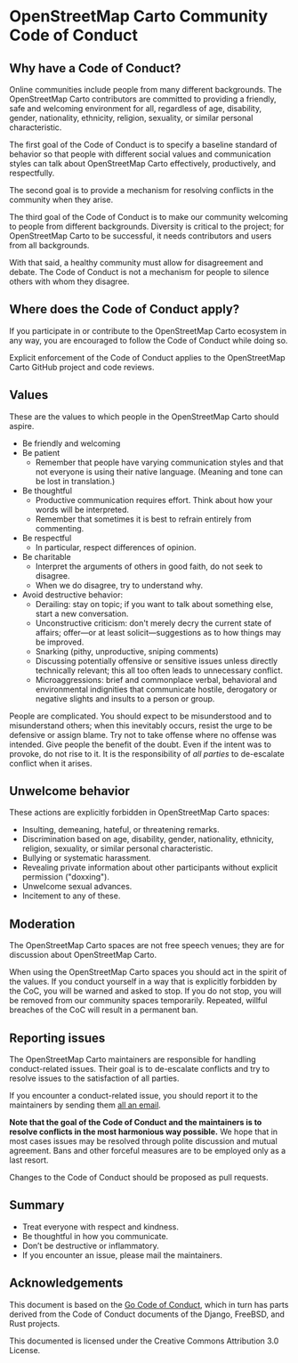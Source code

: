 # OpenStreetMap Carto Community Code of Conduct

## Why have a Code of Conduct?

Online communities include people from many different backgrounds. The OpenStreetMap Carto contributors are committed to providing a friendly, safe and welcoming environment for all, regardless of age, disability, gender, nationality, ethnicity, religion, sexuality, or similar personal characteristic.

The first goal of the Code of Conduct is to specify a baseline standard of behavior so that people with different social values and communication styles can talk about OpenStreetMap Carto effectively, productively, and respectfully.

The second goal is to provide a mechanism for resolving conflicts in the community when they arise.

The third goal of the Code of Conduct is to make our community welcoming to people from different backgrounds. Diversity is critical to the project; for OpenStreetMap Carto to be successful, it needs contributors and users from all backgrounds.

With that said, a healthy community must allow for disagreement and debate. The Code of Conduct is not a mechanism for people to silence others with whom they disagree.

## Where does the Code of Conduct apply?

If you participate in or contribute to the OpenStreetMap Carto ecosystem in any way, you are encouraged to follow the Code of Conduct while doing so.

Explicit enforcement of the Code of Conduct applies to the OpenStreetMap Carto GitHub project and code reviews.

## Values

These are the values to which people in the OpenStreetMap Carto should aspire.

- Be friendly and welcoming
- Be patient
  - Remember that people have varying communication styles and that not everyone is using their native language. (Meaning and tone can be lost in translation.)
- Be thoughtful
  - Productive communication requires effort. Think about how your words will be interpreted.
  - Remember that sometimes it is best to refrain entirely from commenting.
- Be respectful
  - In particular, respect differences of opinion.
- Be charitable
  - Interpret the arguments of others in good faith, do not seek to disagree.
  - When we do disagree, try to understand why.
- Avoid destructive behavior:
  - Derailing: stay on topic; if you want to talk about something else, start a new conversation.
  - Unconstructive criticism: don't merely decry the current state of affairs; offer—or at least solicit—suggestions as to how things may be improved.
  - Snarking (pithy, unproductive, sniping comments)
  - Discussing potentially offensive or sensitive issues unless directly technically relevant; this all too often leads to unnecessary conflict.
  - Microaggressions: brief and commonplace verbal, behavioral and environmental indignities that communicate hostile, derogatory or negative slights and insults to a person or group.

People are complicated. You should expect to be misunderstood and to misunderstand others; when this inevitably occurs, resist the urge to be defensive or assign blame. Try not to take offense where no offense was intended. Give people the benefit of the doubt. Even if the intent was to provoke, do not rise to it. It is the responsibility of *all parties* to de-escalate conflict when it arises.

## Unwelcome behavior

These actions are explicitly forbidden in OpenStreetMap Carto spaces:

- Insulting, demeaning, hateful, or threatening remarks.
- Discrimination based on age, disability, gender, nationality, ethnicity, religion, sexuality, or similar personal characteristic.
- Bullying or systematic harassment.
- Revealing private information about other participants without explicit permission ("doxxing").
- Unwelcome sexual advances.
- Incitement to any of these.

## Moderation

The OpenStreetMap Carto spaces are not free speech venues; they are for discussion about OpenStreetMap Carto.

When using the OpenStreetMap Carto spaces you should act in the spirit of the values. If you conduct yourself in a way that is explicitly forbidden by the CoC, you will be warned and asked to stop. If you do not stop, you will be removed from our community spaces temporarily. Repeated, willful breaches of the CoC will result in a permanent ban.

## Reporting issues

The OpenStreetMap Carto maintainers are responsible for handling conduct-related issues. Their goal is to de-escalate conflicts and try to resolve issues to the satisfaction of all parties.

If you encounter a conduct-related issue, you should report it to the maintainers by sending them [all an email](mailto:openstreetmap-carto@gravitystorm.co.uk,penorman@mac.com,chris_hormann@gmx.de,daniel@xn--ko-wla.pl,sommerluk@gmail.com,joseph.eisenberg@gmail.com).

**Note that the goal of the Code of Conduct and the maintainers is to resolve conflicts in the most harmonious way possible.** We hope that in most cases issues may be resolved through polite discussion and mutual agreement. Bans and other forceful measures are to be employed only as a last resort.

Changes to the Code of Conduct should be proposed as pull requests.

## Summary

- Treat everyone with respect and kindness.
- Be thoughtful in how you communicate.
- Don’t be destructive or inflammatory.
- If you encounter an issue, please mail the maintainers.

## Acknowledgements

This document is based on the [Go Code of Conduct](https://golang.org/conduct), which in turn has parts derived from the Code of Conduct documents of the Django, FreeBSD, and Rust projects.

This documented is licensed under the Creative Commons Attribution 3.0 License.
